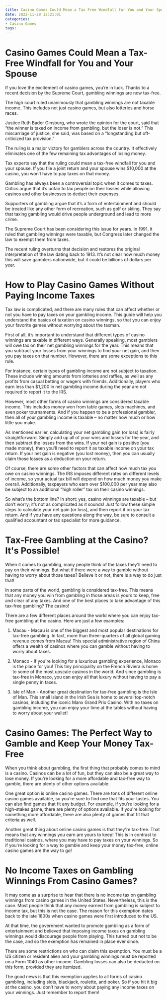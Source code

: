 ```yaml
---
title: Casino Games Could Mean a Tax Free Windfall for You and Your Spouse
date: 2022-11-28 12:21:01
categories:
- Casino Games
tags:
---
```



#  Casino Games Could Mean a Tax-Free Windfall for You and Your Spouse

If you love the excitement of casino games, you’re in luck. Thanks to a recent decision by the Supreme Court, gambling winnings are now tax-free.

The high court ruled unanimously that gambling winnings are not taxable income. This includes not just casino games, but also lotteries and horse races.

Justice Ruth Bader Ginsburg, who wrote the opinion for the court, said that “the winner is taxed on income from gambling, but the loser is not.” This miscarriage of justice, she said, was based on a “longstanding but oft-criticized tax provision.”

The ruling is a major victory for gamblers across the country. It effectively eliminates one of the few remaining tax advantages of losing money.

Tax experts say that the ruling could mean a tax-free windfall for you and your spouse. If you file a joint return and your spouse wins $10,000 at the casino, you won’t have to pay taxes on that money.

Gambling has always been a controversial topic when it comes to taxes. Critics argue that it’s unfair to tax people on their losses while allowing casinos and other businesses to deduct their expenses.

Supporters of gambling argue that it’s a form of entertainment and should be treated like any other form of recreation, such as golf or skiing. They say that taxing gambling would drive people underground and lead to more crime.

The Supreme Court has been considering this issue for years. In 1991, it ruled that gambling winnings were taxable, but Congress later changed the law to exempt them from taxes.

The recent ruling overturns that decision and restores the original interpretation of the law dating back to 1913. It’s not clear how much money this will save gamblers nationwide, but it could be billions of dollars per year.

#  How to Play Casino Games Without Paying Income Taxes

Tax law is complicated, and there are many rules that can affect whether or not you have to pay taxes on your gambling income. This guide will help you understand the basics of taxation on casino winnings, so that you can enjoy your favorite games without worrying about the taxman.

First of all, it’s important to understand that different types of casino winnings are taxable in different ways. Generally speaking, most gamblers will owe tax on their net gambling winnings for the year. This means that you subtract your losses from your winnings to find your net gain, and then you pay taxes on that number. However, there are some exceptions to this rule.

For instance, certain types of gambling income are not subject to taxation. These include winning amounts from lotteries and raffles, as well as any profits from casual betting or wagers with friends. Additionally, players who earn less than $1,200 in net gambling income during the year are not required to report it to the IRS.

However, most other forms of casino winnings are considered taxable income. This includes money won from table games, slots machines, and even poker tournaments. And if you happen to be a professional gambler, then all of your gambling income is taxable – no matter how much or how little you make.

As mentioned earlier, calculating your net gambling gain (or loss) is fairly straightforward. Simply add up all of your wins and losses for the year, and then subtract the losses from the wins. If your net gain is positive (you made money), then you’ll need to report it as taxable income on your tax return. If your net gain is negative (you lost money), then you can usually claim those losses as a deduction on your return.

Of course, there are some other factors that can affect how much tax you owe on casino winnings. The IRS imposes different rates on different levels of income, so your actual tax bill will depend on how much money you make overall. Additionally, taxpayers who earn over $100,000 per year may also be subject to an additional “high roller” tax on their casino winnings.

So what’s the bottom line? In short: yes, casino winnings are taxable – but don’t worry; it’s not as complicated as it sounds! Just follow these simple steps to calculate your net gain (or loss), and then report it on your tax return. And if you have any questions along the way, be sure to consult a qualified accountant or tax specialist for more guidance.

#  Tax-Free Gambling at the Casino? It's Possible!

When it comes to gambling, many people think of the taxes they'll need to pay on their winnings. But what if there were a way to gamble without having to worry about those taxes? Believe it or not, there is a way to do just that!

In some parts of the world, gambling is considered tax-free. This means that any money you win from gambling in those areas is yours to keep, free and clear of any taxes. And one of the best places to take advantage of this tax-free gambling? The casino!

There are a few different places around the world where you can enjoy tax-free gambling at the casino. Here are just a few examples:

1. Macau - Macau is one of the biggest and most popular destinations for tax-free gambling. In fact, more than three-quarters of all global gaming revenue comes from Macau! This special administrative region of China offers a wealth of casinos where you can gamble without having to worry about taxes.

2. Monaco - If you're looking for a luxurious gambling experience, Monaco is the place for you! This tiny principality on the French Riviera is home to some of the most upscale casinos in the world. And since gambling is tax-free in Monaco, you can enjoy all that luxury without having to pay a single penny in taxes.

3. Isle of Man - Another great destination for tax-free gambling is the Isle of Man. This small island in the Irish Sea is home to several top-notch casinos, including the iconic Manx Grand Prix Casino. With no taxes on gambling income, you can enjoy your time at the tables without having to worry about your wallet!

#  Casino Games: The Perfect Way to Gamble and Keep Your Money Tax-Free

When you think about gambling, the first thing that probably comes to mind is a casino. Casinos can be a lot of fun, but they can also be a great way to lose money. If you're looking for a more affordable and tax-free way to gamble, there are plenty of other options available.

One great option is online casino games. There are tons of different online casino games available, so you're sure to find one that fits your tastes. You can also find games that fit any budget. For example, if you're looking for a high-stakes game, there are plenty of options available. If you're looking for something more affordable, there are also plenty of games that fit that criteria as well.

Another great thing about online casino games is that they're tax-free. That means that any winnings you earn are yours to keep! This is in contrast to traditional casinos, where you may have to pay taxes on your winnings. So if you're looking for a way to gamble and keep your money tax-free, online casino games are the way to go!

#  No Income Taxes on Gambling Winnings From Casino Games?

It may come as a surprise to hear that there is no income tax on gambling winnings from casino games in the United States. Nevertheless, this is the case. Most people think that any money earned from gambling is subject to income tax, but this is not the case. The reason for this exemption dates back to the late 1800s when casino games were first introduced to the US.

At that time, the government wanted to promote gambling as a form of entertainment and believed that imposing income taxes on gambling winnings would discourage people from playing. This turned out not to be the case, and so the exemption has remained in place ever since.

There are some restrictions on who can claim this exemption. You must be a US citizen or resident alien and your gambling winnings must be reported on a Form 1040 as other income. Gambling losses can also be deducted on this form, provided they are itemized.

The good news is that this exemption applies to all forms of casino gambling, including slots, blackjack, roulette, and poker. So if you hit it big at the casino, you don’t have to worry about paying any income taxes on your winnings. Just remember to report them!